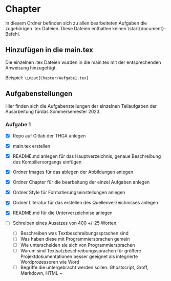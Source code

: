 # Chapter
In diesem Ordner befinden sich zu allen bearbeiteten Aufgaben die zugehörigen .tex Dateien.
Diese Dateien enthalten keinen \start{document}-Befehl.

## Hinzufügen in die main.tex
Die einzelnen .tex Dateien wurden in die main.tex mit der entsprechenden Anweisung hinzugefügt.

Beispiel: `\input{Chapter/Aufgabe1.tex}`


## Aufgabenstellungen
Hier finden sich die Aufgabenstellungen der einzelnen Teilaufgaben der Ausarbeitung fürdas Sommersemester 2023.

### Aufgabe 1
- [x] Repo auf Gitlab der THGA anlegen
- [x] main.tex erstellen
- [x] README.md anlegen für das Hauptverzeichnis, genaue Beschreibung des Kompiliervorgangs einfügen
- [x] Ordner Images für das ablegen der Abbildungen anlegen
- [x] Ordner Chapter für die bearbeitung der einzel Aufgaben anlegen
- [x] Ordner Style für Formatierungseinstellungen anlegen
- [x] Ordner Literatur für das erstellen des Quellenverzeichnisses anlegen
- [x] README.md für die Unterverzeichnise anlegen

- [ ] Schreiben eines Ausatzes von 400 +/-25 Worten.
	- [ ] Beschreiben was Textbeschreibungssprachen sind
	- [ ] Was haben diese mit Programmiersprachen gemein
	- [ ] Wie unterscheiden sie sich von Programmiersprachen
	- [ ] Warum sind Textsatzbeschreibungssprachen für größere Projektdokumentationen besser geeignet als integrierte Wordprozessoren wie Word
	- [ ] Begriffe die untergebracht werden sollen: Ghostscript, Groff, Markdown, HTML                                                                                      ~
